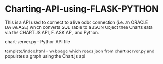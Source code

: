# Charting-API-using-FLASK-PYTHON

This is a API used to connect to a live odbc connection (i.e. an ORACLE DATABASE) which converts SQL Table to a JSON Object then Charts  data via the CHART.JS API, FLASK API, and Python.

chart-server.py - Python API file

template/index.html - webpage which reads json from chart-server.py and populates a graph using the Chart.js api
